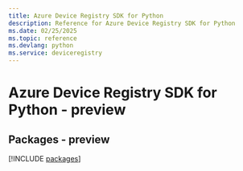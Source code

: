 ```yaml
---
title: Azure Device Registry SDK for Python
description: Reference for Azure Device Registry SDK for Python
ms.date: 02/25/2025
ms.topic: reference
ms.devlang: python
ms.service: deviceregistry
---
```

# Azure Device Registry SDK for Python - preview
## Packages - preview
[!INCLUDE [packages](device-registry-index.md)]